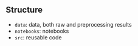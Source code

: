 ## Structure

- `data`: data, both raw and preprocessing results
- `notebooks`: notebooks
- `src`: reusable code
